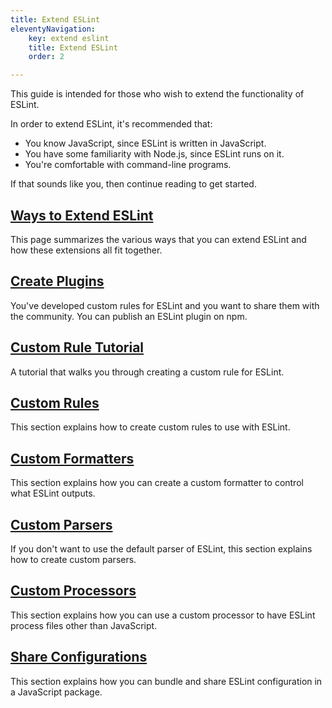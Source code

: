 ```yaml
---
title: Extend ESLint
eleventyNavigation:
    key: extend eslint
    title: Extend ESLint
    order: 2

---
```


This guide is intended for those who wish to extend the functionality of ESLint.

In order to extend ESLint, it's recommended that:

*   You know JavaScript, since ESLint is written in JavaScript.
*   You have some familiarity with Node.js, since ESLint runs on it.
*   You're comfortable with command-line programs.

If that sounds like you, then continue reading to get started.

## [Ways to Extend ESLint](ways-to-extend)

This page summarizes the various ways that you can extend ESLint and how these extensions all fit together.

## [Create Plugins](plugins)

You've developed custom rules for ESLint and you want to share them with the community. You can publish an ESLint plugin on npm.

## [Custom Rule Tutorial](custom-rule-tutorial)

A tutorial that walks you through creating a custom rule for ESLint.

## [Custom Rules](custom-rules)

This section explains how to create custom rules to use with ESLint.

## [Custom Formatters](custom-formatters)

This section explains how you can create a custom formatter to control what ESLint outputs.

## [Custom Parsers](custom-parsers)

If you don't want to use the default parser of ESLint, this section explains how to create custom parsers.

## [Custom Processors](custom-processors)

This section explains how you can use a custom processor to have ESLint process files other than JavaScript.

## [Share Configurations](shareable-configs)

This section explains how you can bundle and share ESLint configuration in a JavaScript package.
